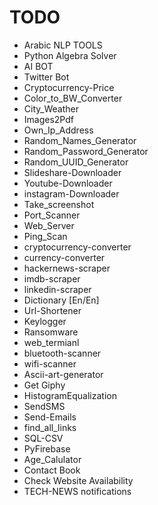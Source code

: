 # TODO

- Arabic NLP TOOLS
- Python Algebra Solver
- AI BOT
- Twitter Bot
- Cryptocurrency-Price
- Color_to_BW_Converter
- City_Weather
- Images2Pdf
- Own_Ip_Address
- Random_Names_Generator
- Random_Password_Generator
- Random_UUID_Generator
- Slideshare-Downloader
- Youtube-Downloader
- instagram-Downloader
- Take_screenshot
- Port_Scanner
- Web_Server
- Ping_Scan
- cryptocurrency-converter
- currency-converter
- hackernews-scraper
- imdb-scraper
- linkedin-scraper
- Dictionary [En/En]
- Url-Shortener
- Keylogger
- Ransomware
- web_termianl
- bluetooth-scanner
- wifi-scanner
- Ascii-art-generator
- Get Giphy
- HistogramEqualization
- SendSMS
- Send-Emails
- find_all_links
- SQL-CSV
- PyFirebase
- Age_Calulator
- Contact Book
- Check Website Availability
- TECH-NEWS notifications
